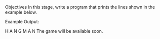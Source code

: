 Objectives
In this stage, write a program that prints the lines shown in the example below.

Example
Output:

H A N G M A N
The game will be available soon.
